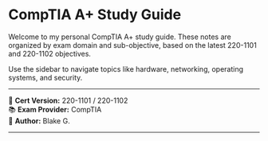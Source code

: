 # CompTIA A+ Study Guide

Welcome to my personal CompTIA A+ study guide. These notes are organized by exam domain and sub-objective, based on the latest 220-1101 and 220-1102 objectives.

Use the sidebar to navigate topics like hardware, networking, operating systems, and security.

---

📌 **Cert Version:** 220-1101 / 220-1102  
📚 **Exam Provider:** CompTIA  
🧠 **Author:** Blake G.

---
